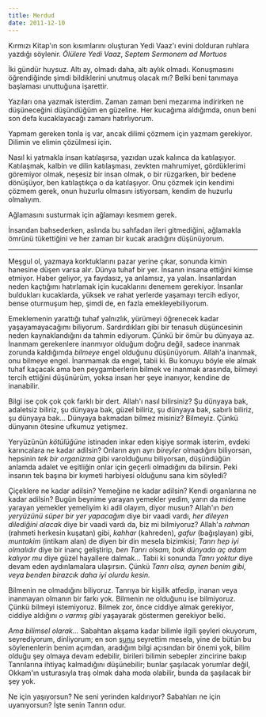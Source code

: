```yaml
---
title: Merdud
date: 2011-12-10
---
```


Kırmızı Kitap'ın son kısımlarını oluşturan Yedi Vaaz'ı evini dolduran
ruhlara yazdığı söylenir. *Ölülere Yedi Vaaz*, *Septem Sermonem ad
Mortuos*

İki gündür huysuz. Altı ay, olmadı daha, altı aylık olmadı. Konuşmasını
öğrendiğinde şimdi bildiklerini unutmuş olacak mı? Belki beni tanımaya
başlaması unuttuğuna işarettir.

Yazıları ona yazmak isterdim. Zaman zaman beni mezarıma indirirken ne
düşüneceğini düşündüğüm en güzeline. Her kucağıma aldığımda, onun beni
son defa kucaklayacağı zamanı hatırlıyorum.

Yapmam gereken tonla iş var, ancak dilimi çözmem için yazmam gerekiyor.
Dilimin ve elimin çözülmesi için.

Nasıl ki yatmakla insan katılaşırsa, yazıdan uzak kalınca da
katılaşıyor. Katılaşmak, kalbin ve dilin katılaşması, zevkten
mahrumiyet, gördüklerimi göremiyor olmak, neşesiz bir insan olmak, o bir
rüzgarken, bir bedene dönüşüyor, ben katılaştıkça o da katılaşıyor. Onu
çözmek için kendimi çözmem gerek, onun huzurlu olmasını istiyorsam,
kendim de huzurlu olmalıyım.

Ağlamasını susturmak için ağlamayı kesmem gerek.

İnsandan bahsederken, aslında bu sahfadan ileri gitmediğini, ağlamakla
ömrünü tükettiğini ve her zaman bir kucak aradığını düşünüyorum.

* * * * *

Meşgul ol, yazmaya korktuklarını pazar yerine çıkar, sonunda kimin
hanesine düşen varsa alır. Dünya tuhaf bir yer. İnsanın insana ettiğini
kimse etmiyor. Haber geliyor, ya faydasız, ya anlamsız, ya yalan.
İnsanlardan neden kaçtığımı hatırlamak için kucaklarını denemem
gerekiyor. İnsanlar buldukları kucaklarda, yüksek ve rahat yerlerde
yaşamayı tercih ediyor, bense oturmuşum hep, şimdi de, en fazla
emekleyebiliyorum.

Emeklemenin yarattığı tuhaf yalnızlık, yürümeyi öğrenecek kadar
yaşayamayacağımı biliyorum. Sardırdıkları gibi bir tenasuh düşüncesinin
neden kaynaklandığını da tahmin ediyorum. Çünkü bir ömür bu dünyaya az.
İnanmam gerekenlere inanmıyor olduğum doğru değil, sadece inanmak
zorunda kaldığımda *bilmeye* engel olduğunu düşünüyorum. Allah'a
inanmak, onu bilmeye engel. İnanmamak da engel, tabii ki. Bu konuyu
böyle ele almak tuhaf kaçacak ama ben peygamberlerin bilmek ve inanmak
arasında, bilmeyi tercih ettiğini düşünürüm, yoksa insan her şeye
inanıyor, kendine de inanabilir.

Bilgi ise çok çok çok farklı bir dert. Allah'ı nasıl bilirsiniz? Şu
dünyaya bak, adaletsiz biliriz, şu dünyaya bak, güzel biliriz, şu
dünyaya bak, sabırlı biliriz, şu dünyaya bak… Dünyaya bakmadan bilmez
misiniz? Bilmeyiz. Çünkü dünyanın ötesine ufkumuz yetişmez.

Yeryüzünün *kötülüğüne* istinaden inkar eden kişiye sormak isterim,
evdeki karıncalara ne kadar adilsin? Onların ayrı ayrı *bireyler*
olmadığını biliyorsan, hepsinin *tek bir organizma* gibi varolduğunu
biliyorsan, düşündüğün anlamda adalet ve eşitliğin onlar için geçerli
olmadığını da bilirsin. Peki insanın tek başına bir kıymeti harbiyesi
olduğunu sana kim söyledi?

Çiçeklere ne kadar adilsin? Yemeğine ne kadar adilsin? Kendi organlarına
ne kadar adilsin? Bugün beynime yarayan yemekler yedim, yarın da mideme
yarayan yemekler yemeliyim ki adil olayım, diyor musun? Allah'ın *ben
yeryüzünü süper bir yer yapacağım* diye bir vaadi vardı, *her dileyen
dilediğini alacak* diye bir vaadi vardı da, biz mi bilmiyoruz? Allah'a
*rahman* (rahmeti herkesin kuşatan) gibi, *kahhar* (kahreden), *gafur*
(bağışlayan) gibi, *muntakim* (intikam alan) de diyen bir din mesela
bizimkisi; *Tanrı hep iyi olmalıdır* diye bir inanç geliştirip, *ben
Tanrı olsam, bak dünyada aç adam kalıyor mu* diye güzel hayallere
dalmak… Tabii ki sonunda *Tanrı yoktur* diye devam eden aydınlamalara
ulaşırsın. Çünkü *Tanrı olsa, aynen benim gibi, veya benden birazcık
daha iyi olurdu kesin.*

Bilmenin ne olmadığını biliyoruz. Tanrıya bir kişilik atfedip, inanan
veya inanmayan olmanın bir farkı yok. Bilmenin ne olduğunu ise
bilmiyoruz. Çünkü bilmeyi istemiyoruz. Bilmek zor, önce ciddiye almak
gerekiyor, ciddiye aldığını *o varmış gibi* yaşayarak göstermen
gerekiyor belki.

*Ama bilimsel olarak…* Sabahtan akşama kadar bilimle ilgili şeyleri
okuyorum, seyrediyorum, dinliyorum; en son
[şunu](http://www.youtube.com/watch?v=W96AJ0ChboU) seyrettim mesela,
yine de bütün bu söylenenlerin benim açımdan, aradığım bilgi açısından
bir önemi yok, bilim olduğu şey olmaya devam edebilir, birileri bilimin
sebepler zincirine bakıp Tanrılarına ihtiyaç kalmadığını düşünebilir;
bunlar şaşılacak yorumlar değil, Okkam'ın usturasıyla traş olmak daha
moda olabilir, bunda da şaşılacak bir şey yok.

Ne için yaşıyorsun? Ne seni yerinden kaldırıyor? Sabahları ne için
uyanıyorsun? İşte senin Tanrın odur.

